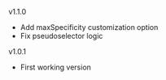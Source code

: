 v1.1.0
- Add maxSpecificity customization option
- Fix pseudoselector logic

v1.0.1
- First working version
